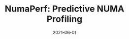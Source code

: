 ---
title: "NumaPerf: Predictive NUMA Profiling"
collection: publications
date: 2021-06-01
venue: 'Proceedings of International Conference on Supercomputing (<b>ICS&apos;21</b>)'
paperurl: 'http://guanh01.github.io/files/2021ics.pdf'
authors: 'Xin Zhao, Jin Zhou, Hui Guan, Wei Wang, Xu Liu, Tongping Liu'
---